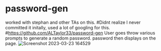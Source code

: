 # password-gen
worked with stephan and other TAs on this.
#Didnt realize I never committed it initally, used a lot of googling for this. 
#https://github.com/ALTaylor33/password-gen
User goes throw various prompts to generate a random password. 
password then displays on the page.
![Screenshot 2023-03-23 164529](https://user-images.githubusercontent.com/121843691/227356026-d39e563f-b3eb-4ee4-8d48-302727cc37d7.png)
